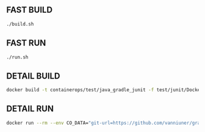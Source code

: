 ## FAST BUILD

```bash
./build.sh
```

## FAST RUN

```bash
./run.sh
```

## DETAIL BUILD
```bash
docker build -t containerops/test/java_gradle_junit -f test/junit/Dockerfile
```

## DETAIL RUN
```bash
docker run --rm --env CO_DATA="git-url=https://github.com/vanniuner/gradle-demo.git out-put-type=json" containerops/test/java_gradle_junit
```